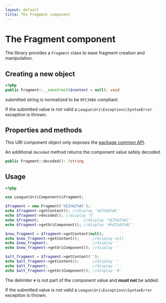 ```yaml
---
layout: default
title: The Fragment component
---
```


# The Fragment component

The library provides a `Fragment` class to ease fragment creation and manipulation.

## Creating a new object

~~~php
<?php
public Fragment::__construct($content = null): void
~~~

<p class="message-notice">submitted string is normalized to be <code>RFC3986</code> compliant.</p>

<p class="message-warning">If the submitted value is not valid a <code>League\Uri\Exceptions\SyntaxError</code> exception is thrown.</p>

## Properties and methods

This URI component object only exposes the [package common API](/components/2.0/api/).

An additional `decoded` method returns the component value safely decoded.

~~~php
public Fragment::decoded(): ?string
~~~

## Usage

~~~php
<?php

use League\Uri\Components\Fragment;

$fragment = new Fragment('%E2%82%AC');
echo $fragment->getContent(); //display '%E2%82%AC'
echo $fragment->decoded(); //display '€'
echo $fragment;                    //display '%E2%82%AC'
echo $fragment->getUriComponent(); //display '#%E2%82%AC'

$new_fragment = $fragment->getContent(null);
echo $new_fragment->getContent();      //display null
echo $new_fragment;                    //display ''
echo $new_fragment->getUriComponent(); //display ''

$alt_fragment = $fragment->getContent('');
echo $alt_fragment->getContent();      //display ''
echo $alt_fragment;                    //display ''
echo $alt_fragment->getUriComponent(); //display '#'
~~~

<p class="message-notice">The delimiter <code>#</code> is not part of the component value and <strong>must not</strong> be added.</p>

<p class="message-warning">If the submitted value is not valid a <code>League\Uri\Exceptions\SyntaxError</code> exception is thrown.</p>
